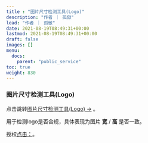 ```yaml
---
title : "图片尺寸检测工具(Logo)"
description: "作者 ｜ 孤傲"
lead: "作者 ｜ 孤傲"
date: 2021-08-19T08:49:31+00:00
lastmod: 2021-08-19T08:49:31+00:00
draft: false 
images: []
menu:
  docs:
    parent: "public_service"
toc: true
weight: 830
---
```


### 图片尺寸检测工具(Logo)

点击跳转[图片尺寸检测工具(Logo) →](https://skin.gushao.club/docs/public_service/LogoCheck/) 。

用于检测logo是否合规，具体表现为图片 **宽** / **高** 是否一致。

授权[点击：](https://skin.gushao.club/docs/public_service/)。
